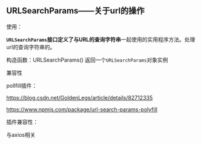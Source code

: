 ## URLSearchParams——关于url的操作

使用：

**`URLSearchParams`**接口定义了与URL的**查询字符串**一起使用的实用程序方法。处理url的查询字符串的。

构造函数：URLSearchParams()  返回一个`URLSearchParams`对象实例



兼容性

pollfill插件：

https://blog.csdn.net/GoldenLegs/article/details/82712335

https://www.npmjs.com/package/url-search-params-polyfill

插件兼容性：

与axios相关

